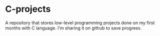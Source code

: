 # C-projects
A repository that stores low-level programming projects done on my first months with C language.
I'm sharing it on github to save progress.
